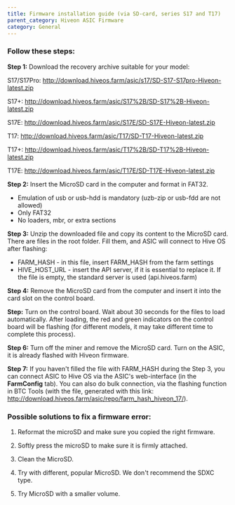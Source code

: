 ```yaml
---
title: Firmware installation guide (via SD-card, series S17 and T17)
parent_category: Hiveon ASIC Firmware
category: General
---
```


### Follow these steps:

**Step 1:** Download the recovery archive suitable for your model:

S17/S17Pro: http://download.hiveos.farm/asic/s17/SD-S17-S17pro-Hiveon-latest.zip

S17+:  http://download.hiveos.farm/asic/S17%2B/SD-S17%2B-Hiveon-latest.zip

S17E: http://download.hiveos.farm/asic/S17E/SD-S17E-Hiveon-latest.zip

T17: http://download.hiveos.farm/asic/T17/SD-T17-Hiveon-latest.zip

T17+: http://download.hiveos.farm/asic/T17%2B/SD-T17%2B-Hiveon-latest.zip

T17E: http://download.hiveos.farm/asic/T17E/SD-T17E-Hiveon-latest.zip

**Step 2:** Insert the MicroSD card in the computer and format in FAT32.
- Emulation of usb or usb-hdd is mandatory (uzb-zip or usb-fdd are not allowed)
- Only FAT32
- No loaders, mbr, or extra sections

**Step 3:** Unzip the downloaded file and copy its content to the MicroSD card. There are files in the root folder. Fill them, and ASIC will connect to Hive OS after flashing:
- FARM_HASH - in this file, insert FARM_HASH from the farm settings
- HIVE_HOST_URL - insert the API server, if it is essential to replace it. If the file is empty, the standard server is used (api.hiveos.farm)

**Step 4:** Remove the MicroSD card from the computer and insert it into the card slot on the control board.

**Step:** Turn on the control board. Wait about 30 seconds for the files to load automatically. After loading, the red and green indicators on the control board will be flashing (for different models, it may take different time to complete this process).

**Step 6:** Turn off the miner and remove the MicroSD card. Turn on the ASIC, it is already flashed with Hiveon firmware.

**Step 7:** If you haven't filled the file with FARM_HASH during the Step 3, you can connect ASIC to Hive OS via the ASIC's web-interface (in the **FarmConfig** tab). You can also do bulk connection, via the flashing function in BTC Tools (with the file, generated with this link: http://download.hiveos.farm/asic/repo/farm_hash_hiveon_17/).

### Possible solutions to fix a firmware error:

1. Reformat the microSD and make sure you copied the right firmware.

2. Softly press the microSD to make sure it is firmly attached.

3. Clean the MicroSD.

4. Try with different, popular MicroSD. We don't recommend the SDXC type.

5. Try MicroSD with a smaller volume.
